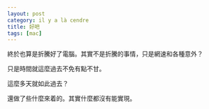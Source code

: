 ```yaml
---
layout: post
category: il y a là cendre
title: 好吧
tags: [mac]
---
```


終於也算是折騰好了電腦。其實不是折騰的事情，只是網速和各種意外？

只是時間就這麼過去不免有點不甘。

這麼多天就如此過去？

還做了些什麼來着的。其實什麼都沒有能實現。




<!-- more -->
